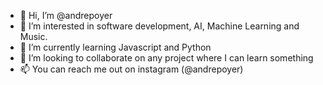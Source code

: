 - 👋 Hi, I’m @andrepoyer
- 👀 I’m interested in software development, AI, Machine Learning and Music.
- 🌱 I’m currently learning Javascript and Python
- 💞️ I’m looking to collaborate on any project where I can learn something
- 📫 You can reach me out on instagram (@andrepoyer)

<!---
andrepoyer/andrepoyer is a ✨ special ✨ repository because its `README.md` (this file) appears on your GitHub profile.
You can click the Preview link to take a look at your changes.
--->
